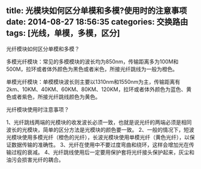 title: 光模块如何区分单模和多模?使用时的注意事项
date: 2014-08-27 18:56:35
categories: 交换路由
tags: [光线，单模，多模，区分]
---
   光纤模块如何区分单模和多模？
<!--more-->
   多模光纤模块：常见的多模模块的波长均为850nm，传输距离多为100M和500M，拉环或者体外颜色为黑色或者米色，所接光纤跳线为一般为橙色。

   单模光纤模块：单模模块波长则主要以1310nm和1550nm为主，传输距离有2km、10KM、40KM、60KM、80KM、120KM，拉环或者体外颜色为蓝色、黄色或者紫色，所接光纤跳线颜色为黄色。

   光纤模块使用时注意事项？

   1、光纤跳线两端的光模块的收发波长必须一致，也就是说光纤的两端必须是相同波长的光模块，简单的区分方法是光模块的颜色要一致。
   2、一般的情况下，短波光模块使用多模光纤（橙色的光纤），长波光模块使用单模光纤（黄色光纤），以保证数据传输的准确性。
   3、光纤在使用中不要过度弯曲和绕环，这样会增加光在传输过程的衰减。
   4、光纤跳线使用后一定要用保护套将光纤接头保护起来，灰尘和油污会损害光纤的耦合。